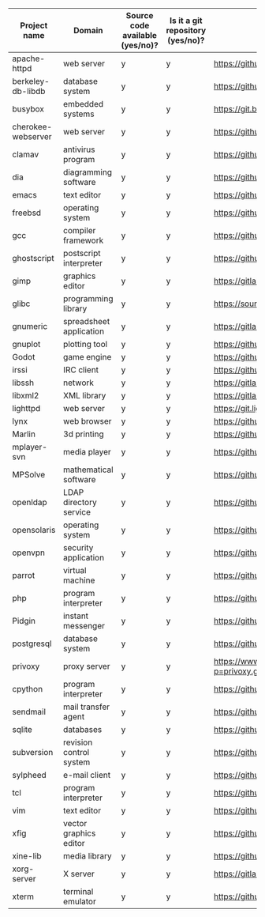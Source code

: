 Project name | Domain                  | Source code available (**y**es/**n**o)? | Is it a git repository (**y**es/**n**o)? | Repository URL                                               | Clone URL                                                        | Estimated number of commits
---|-------------------------|-----------------------------------------|-----------------------------------|--------------------------------------------------------------|------------------------------------------------------------------|---
apache-httpd | web server              | y                                       | y                                 | https://github.com/apache/httpd                              | https://github.com/apache/httpd.git                              |  33,272
berkeley-db-libdb | database system         | y                                       | y                                 | https://github.com/berkeleydb/libdb                          | https://github.com/berkeleydb/libdb.git                          | 7
busybox | embedded systems | y                                       | y                                 | https://git.busybox.net/busybox                              | https://git.busybox.net/busybox                                  | 17,447
cherokee-webserver | web server              | y                                       | y                                 | https://github.com/cherokee/webserver                        | https://github.com/cherokee/webserver.git                        | 5,855
clamav | antivirus program       | y                                       | y                                 | https://github.com/Cisco-Talos/clamav                        | https://github.com/Cisco-Talos/clamav.git                        | 10,880
dia | diagramming software    | y                                       | y                                 | https://github.com/GNOME/dia                                 | https://github.com/GNOME/dia.git                                 | 6,673
emacs | text editor             | y                                       | y                                 | https://github.com/emacs-mirror/emacs                        | https://github.com/emacs-mirror/emacs.git                        | 161,404
freebsd | operating system        | y                                       | y                                 | https://github.com/freebsd/freebsd-src                       | https://github.com/freebsd/freebsd-src.git                       | 278,919
gcc | compiler framework      | y                                       | y                                 | https://github.com/gcc-mirror/gcc                            | https://github.com/gcc-mirror/gcc.git                            | 196,181
ghostscript | postscript interpreter  | y                                       | y                                 | https://github.com/ArtifexSoftware/ghostpdl                  | https://github.com/ArtifexSoftware/ghostpdl.git                  | 22,900
gimp | graphics editor         | y                                       | y                                 | https://gitlab.gnome.org/GNOME/gimp                          | https://gitlab.gnome.org/GNOME/gimp.git                          | 49,025
glibc | programming library     | y                                       | y                                 | https://sourceware.org/git/?p=glibc.git                      | https://sourceware.org/git/glibc.git                             | 38,318
gnumeric | spreadsheet application | y                                       | y                                 | https://gitlab.gnome.org/GNOME/gnumeric                      | https://gitlab.gnome.org/GNOME/gnumeric.git                      | 24,247
gnuplot | plotting tool           | y                                       | y                                 | https://github.com/gnuplot/gnuplot                           | https://github.com/gnuplot/gnuplot.git                           | 11,984
Godot | game engine             | y                                       | y                                 | https://github.com/godotengine/godot                         | https://github.com/godotengine/godot.git                         | 48,095
irssi | IRC client              | y                                       | y                                 | https://github.com/irssi/irssi                               | https://github.com/irssi/irssi.git                               | 6,657
libssh | network                 | y                                       | y                                 | https://gitlab.com/libssh/libssh-mirror                      | https://gitlab.com/libssh/libssh-mirror.git                      | 5,556
libxml2 | XML library             | y                                       | y                                 | https://gitlab.gnome.org/GNOME/libxml2                       | https://gitlab.gnome.org/GNOME/libxml2.git                       | 5,540
lighttpd | web server              | y                                       | y                                 | https://git.lighttpd.net/lighttpd/lighttpd1.4                | https://git.lighttpd.net/lighttpd/lighttpd1.4.git                | 4,658
lynx | web browser             | y                                       | y                                 | https://github.com/lynx/lynx                                 | https://github.com/lynx/lynx.git                                 | 125
Marlin | 3d printing             | y                                       | y                                 | https://github.com/MarlinFirmware/Marlin                     | https://github.com/MarlinFirmware/Marlin.git                     | 18,880
mplayer-svn | media player            | y                                       | y                                 | https://github.com/pigoz/mplayer-svn                         | https://github.com/pigoz/mplayer-svn.git                         | 37,992
MPSolve | mathematical software   | y                                       | y                                 | https://github.com/robol/MPSolve                             | https://github.com/robol/MPSolve.git                             | 1,775
openldap | LDAP directory service  | y                                       | y                                 | https://github.com/openldap/openldap                         | https://github.com/openldap/openldap.git                         | 24,096
opensolaris | operating system        | y                                       | y                                 | https://github.com/kofemann/opensolaris                      | https://github.com/kofemann/opensolaris.git                      | 11,422
openvpn | security application    | y                                       | y                                 | https://github.com/OpenVPN/openvpn                           | https://github.com/OpenVPN/openvpn.git                           | 3,387
parrot | virtual machine         | y                                       | y                                 | https://github.com/parrot/parrot                             | https://github.com/parrot/parrot.git                             | 49,989
php | program interpreter     | y                                       | y                                 | https://github.com/php/php-src                               | https://github.com/php/php-src.git                               | 130,281
Pidgin | instant messenger       | y                                       | y                                 | https://github.com/Intika-Pidgin/Pidgin                      | https://github.com/Intika-Pidgin/Pidgin.git                      | 40,097
postgresql | database system         | y                                       | y                                 | https://github.com/postgres/postgres                         | https://github.com/postgres/postgres.git                         | 54,821
privoxy | proxy server            | y                                       | y                                 | https://www.privoxy.org/gitweb/?p=privoxy.git;a=summary      | https://www.privoxy.org/git/privoxy.git                          | 7,558
cpython | program interpreter     | y                                       | y                                 | https://github.com/python/cpython                            | https://github.com/python/cpython.git                            | 114,979
sendmail | mail transfer agent     | y                                       | y                                 | https://github.com/guileen/node-sendmail                     | https://github.com/guileen/node-sendmail.git                     | 86
sqlite | databases               | y                                       | y                                 | https://github.com/smparkes/sqlite                           | https://github.com/smparkes/sqlite.git                           | 8,664
subversion | revision control system | y                                       | y                                 | https://github.com/apache/subversion                         | https://github.com/apache/subversion.git                         | 60,211
sylpheed | e-mail client           | y                                       | y                                 | https://github.com/jan0sch/sylpheed                          | https://github.com/jan0sch/sylpheed.git                          | 2,682
tcl | program interpreter     | y                                       | y                                 | https://github.com/tcltk/tcl                                 | https://github.com/tcltk/tcl.git                                 | 26,131
vim | text editor             | y                                       | y                                 | https://github.com/vim/vim                                   | https://github.com/vim/vim.git                                   | 17,109
xfig | vector graphics editor  | y                                       | y                                 | https://github.com/hhoeflin/xfig                             | https://github.com/hhoeflin/xfig.git                             | 9
xine-lib | media library           | y                                       | y                                 | https://github.com/rpmfusion/xine-lib                        | https://github.com/rpmfusion/xine-lib.git                        | 133
xorg-server | X server                | y                                       | y                                 | https://gitlab.freedesktop.org/xorg/xserver                  | https://gitlab.freedesktop.org/xorg/xserver.git                  | 17,918
xterm | terminal emulator       | y                                       | y                                 | https://github.com/Maximus5/xterm                            | https://github.com/Maximus5/xterm.git                            | 112
